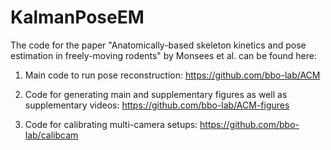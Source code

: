 # KalmanPoseEM

The code for the paper "Anatomically-based skeleton kinetics and pose estimation in freely-moving rodents" by Monsees et al. can be found here:

1. Main code to run pose reconstruction: https://github.com/bbo-lab/ACM
    
2. Code for generating main and supplementary figures as well as supplementary videos: https://github.com/bbo-lab/ACM-figures

3. Code for calibrating multi-camera setups: https://github.com/bbo-lab/calibcam
